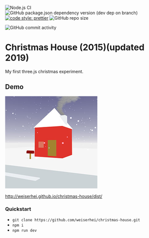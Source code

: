 ![Node.js CI](https://github.com/weiserhei/christmas-house/workflows/Node.js%20CI/badge.svg)
![GitHub package.json dependency version (dev dep on branch)](https://img.shields.io/github/package-json/dependency-version/weiserhei/christmas-house/dev/three?style=flat-square)
[![code style: prettier](https://img.shields.io/badge/code_style-prettier-ff69b4.svg?style=flat-square)](https://github.com/prettier/prettier)
![GitHub repo size](https://img.shields.io/github/repo-size/weiserhei/christmas-house?style=social)

![GitHub commit activity](https://img.shields.io/github/commit-activity/m/weiserhei/christmas-house?style=flat-square)

# Christmas House (2015)(updated 2019)
My first three.js christmas experiment.

## Demo

[![demo](/ogimage.jpg)](http://weiserhei.github.io/christmas-house/dist/)

http://weiserhei.github.io/christmas-house/dist/

### Quickstart

- `git clone https://github.com/weiserhei/christmas-house.git`
- `npm i`
- `npm run dev`
